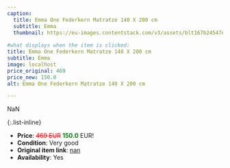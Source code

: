 ```yaml
---
caption:
  title: Emma One Federkern Matratze 140 X 200 cm
  subtitle: Emma
  thumbnail: https://eu-images.contentstack.com/v3/assets/blt167b24547e5b1906/bltd1bdd0629f4bef30/660ee26c203d2a24908629be/DE_Flip_25_(Orange)_Gallery_Hero_2_with_stiwa.png?width=1920&format=pjpg&auto=webp&quality=80&disable=upscale
  
#what displays when the item is clicked:
title: Emma One Federkern Matratze 140 X 200 cm
subtitle: Emma
image: localhost
price_original: 469
price_new: 150.0
alt: Emma One Federkern Matratze 140 X 200 cm

---
```

NaN

{:.list-inline} 
- **Price**: <span style="color:red"><del>469 EUR</del></span> <span style="color:green">**150.0**</span> EUR!
- **Condition**: Very good
- **Original item link**: [nan](Here)
- **Availability**: Yes
